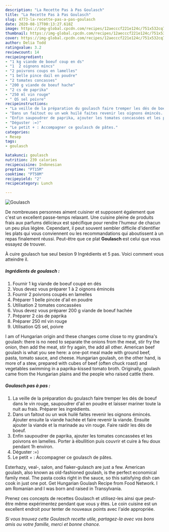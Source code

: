 ```yaml
---
description: "La Recette Pas à Pas Goulasch"
title: "La Recette Pas à Pas Goulasch"
slug: 4773-la-recette-pas-a-pas-goulasch
date: 2020-08-17T00:13:27.618Z
image: https://img-global.cpcdn.com/recipes/12aecccf221e124c/751x532cq70/goulasch-photo-principale-de-la-recette.jpg
thumbnail: https://img-global.cpcdn.com/recipes/12aecccf221e124c/751x532cq70/goulasch-photo-principale-de-la-recette.jpg
cover: https://img-global.cpcdn.com/recipes/12aecccf221e124c/751x532cq70/goulasch-photo-principale-de-la-recette.jpg
author: Delia Todd
ratingvalue: 3.2
reviewcount: 14
recipeingredient:
- "1 kg viande de boeuf coup en ds"
- "1  2 oignons mincs"
- "2 poivrons coups en lamelles"
- "1 belle pince dail en poudre"
- "2 tomates concasses"
- "200 g viande de boeuf hache"
- "2 cs de paprika"
- "250 ml vin rouge"
- " QS sel poivre"
recipeinstructions:
- "La veille de la préparation du goulasch faire tremper les dés de boeuf dans le vin rouge, saupoudrer d&#39;ail en poudre et laisser mariner toute la nuit au frais. Préparer les ingrédients."
- "Dans un faitout ou un wok huilé faites revenir les oignons émincés. Ajouter ensuite la viande hachée et faire revenir la viande. Ensuite ajouter la viande et la marinade au vin rouge. Faire raidir les dés de boeuf."
- "Enfin saupoudrer de paprika, ajouter les tomates concassées et les poivrons en lamelles. Porter à ébullition puis couvrir et cuire à feu doux pendant 1h environ."
- "Déguster :=)"
- "Le petit + : Accompagner ce goulasch de pâtes."
categories:
- Resep
tags:
- goulasch

katakunci: goulasch 
nutrition: 239 calories
recipecuisine: Indonesian
preptime: "PT15M"
cooktime: "PT50M"
recipeyield: "2"
recipecategory: Lunch

---
```



![Goulasch](https://img-global.cpcdn.com/recipes/12aecccf221e124c/751x532cq70/goulasch-photo-principale-de-la-recette.jpg)

De nombreuses personnes aiment cuisiner et supposent également que c'est un excellent passe-temps relaxant. Une cuisine pleine de produits frais aux parfums délicieux est spécifique pour rendre l'humeur de chacun un peu plus légère. Cependant, il peut souvent sembler difficile d'identifier les plats qui vous conviennent ou les recommandations qui aboutissent à un repas finalement réussi. Peut-être que ce plat <strong> Goulasch </strong> est celui que vous essayez de trouver.

<!--inarticleads1-->

À cuire goulasch tue seul besion 9 Ingrédients et 5 pas. Voici comment vous atteindre il.

##### Ingrédients de goulasch :

1. Fournir 1 kg viande de boeuf coupé en dés
1. Vous devez vous préparer 1 à 2 oignons émincés
1. Fournir 2 poivrons coupés en lamelles
1. Préparer 1 belle pincée d&#39;ail en poudre
1. Utilisation 2 tomates concassées
1. Vous devez vous préparer 200 g viande de boeuf hachée
1. Préparer 2 càs de paprika
1. Préparer 250 ml vin rouge
1. Utilisation  QS sel, poivre


I am of Hungarian origin and these changes come close to my grandma&#39;s goulash: there is no need to separate the onions from the meat, stir fry the onion, then add the meat, stir fry again, the add all other. American beef goulash is what you see here: a one-pot meal made with ground beef, pasta, tomato sauce, and cheese. Hungarian goulash, on the other hand, is more of a stew, prepared with cubes of beef (often chuck roast) and vegetables swimming in a paprika-kissed tomato broth. Originally, goulash came from the Hungarian plains and the people who raised cattle there. 

<!--inarticleads2-->

##### Goulasch pas à pas :

1. La veille de la préparation du goulasch faire tremper les dés de boeuf dans le vin rouge, saupoudrer d&#39;ail en poudre et laisser mariner toute la nuit au frais. Préparer les ingrédients.
1. Dans un faitout ou un wok huilé faites revenir les oignons émincés. Ajouter ensuite la viande hachée et faire revenir la viande. Ensuite ajouter la viande et la marinade au vin rouge. Faire raidir les dés de boeuf.
1. Enfin saupoudrer de paprika, ajouter les tomates concassées et les poivrons en lamelles. Porter à ébullition puis couvrir et cuire à feu doux pendant 1h environ.
1. Déguster :=)
1. Le petit + : Accompagner ce goulasch de pâtes.


Esterhazy, veal-, salon, and fiaker-gulasch are just a few. American goulash, also known as old-fashioned goulash, is the perfect economical family meal. The pasta cooks right in the sauce, so this satisfying dish can cook in just one pot. Get Hungarian Goulash Recipe from Food Network. I am Romanian and I was born and raised in Transylvania. 

<!--inarticleads1-->

<p>
Prenez ces concepts de recettes Goulasch et utilisez-les ainsi que peut-être même expérimentez pendant que vous y êtes. Le coin cuisine est un excellent endroit pour tenter de nouveaux points avec l'aide appropriée.
</p>

<p>
<i>Si vous trouvez cette Goulasch recette utile, partagez-la avec vos bons amis ou votre famille, merci et bonne chance.</i>
</p>
